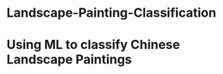 # Landscape-Painting-Classification
<h1> Using ML to classify Chinese Landscape Paintings </h1>
<p>  </p>
